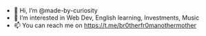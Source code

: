 - 👋 Hi, I’m @made-by-curiosity
- 👀 I’m interested in Web Dev, English learning, Investments, Music
- 📫 You can reach me on https://t.me/br0therfr0manothermother

